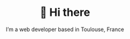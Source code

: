 <h1 align="center">👋 Hi there</h1>
<p align="center">I’m a web developer based in Toulouse, France</p>

